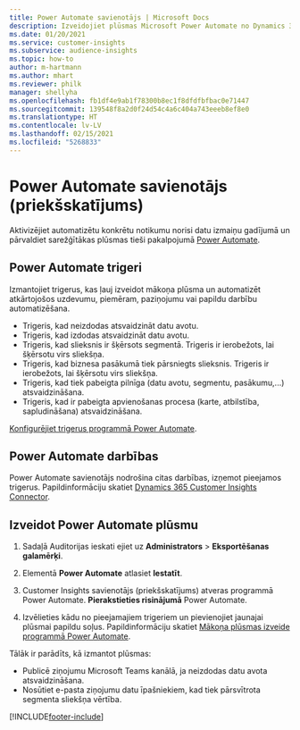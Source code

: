 ```yaml
---
title: Power Automate savienotājs | Microsoft Docs
description: Izveidojiet plūsmas Microsoft Power Automate no Dynamics 365 Customer Insights.
ms.date: 01/20/2021
ms.service: customer-insights
ms.subservice: audience-insights
ms.topic: how-to
author: m-hartmann
ms.author: mhart
ms.reviewer: philk
manager: shellyha
ms.openlocfilehash: fb1df4e9ab1f78300b8ec1f8dfdfbfbac0e71447
ms.sourcegitcommit: 139548f8a2d0f24d54c4a6c404a743eeeb8ef8e0
ms.translationtype: HT
ms.contentlocale: lv-LV
ms.lasthandoff: 02/15/2021
ms.locfileid: "5268833"
---
```

# <a name="power-automate-connector-preview"></a>Power Automate savienotājs (priekšskatījums)

Aktivizējiet automatizētu konkrētu notikumu norisi datu izmaiņu gadījumā un pārvaldiet sarežģītākas plūsmas tieši pakalpojumā [Power Automate](https://flow.microsoft.com/).

## <a name="power-automate-triggers"></a>Power Automate trigeri

Izmantojiet trigerus, kas ļauj izveidot mākoņa plūsma un automatizēt atkārtojošos uzdevumu, piemēram, paziņojumu vai papildu darbību automatizēšana. 

- Trigeris, kad neizdodas atsvaidzināt datu avotu. 
- Trigeris, kad izdodas atsvaidzināt datu avotu.
- Trigeris, kad slieksnis ir šķērsots segmentā. Trigeris ir ierobežots, lai šķērsotu virs sliekšņa.
- Trigeris, kad biznesa pasākumā tiek pārsniegts slieksnis. Trigeris ir ierobežots, lai šķērsotu virs sliekšņa.
- Trigeris, kad tiek pabeigta pilnīga (datu avotu, segmentu, pasākumu,...) atsvaidzināšana.
- Trigeris, kad ir pabeigta apvienošanas procesa (karte, atbilstība, sapludināšana) atsvaidzināšana.

[Konfigurējiet trigerus programmā Power Automate](https://flow.microsoft.com/connectors/shared_customerinsights/dynamics-365-customer-insights-connector/).

## <a name="power-automate-actions"></a>Power Automate darbības
Power Automate savienotājs nodrošina citas darbības, izņemot pieejamos trigerus. Papildinformāciju skatiet [Dynamics 365 Customer Insights Connector](https://docs.microsoft.com/connectors/customerinsights/).

## <a name="create-a-power-automate-flow"></a>Izveidot Power Automate plūsmu

1. Sadaļā Auditorijas ieskati ejiet uz **Administrators** > **Eksportēšanas galamērķi**.

1. Elementā **Power Automate** atlasiet **Iestatīt**.

1. Customer Insights savienotājs (priekšskatījums) atveras programmā Power Automate. **Pierakstieties risinājumā** Power Automate.

1. Izvēlieties kādu no pieejamajiem trigeriem un pievienojiet jaunajai plūsmai papildu soļus. Papildinformāciju skatiet [Mākoņa plūsmas izveide programmā Power Automate](https://docs.microsoft.com/power-automate/get-started-logic-flow).

Tālāk ir parādīts, kā izmantot plūsmas: 
- Publicē ziņojumu Microsoft Teams kanālā, ja neizdodas datu avota atsvaidzināšana. 
- Nosūtiet e-pasta ziņojumu datu īpašniekiem, kad tiek pārsvītrota segmenta sliekšņa vērtība.



[!INCLUDE[footer-include](../includes/footer-banner.md)]